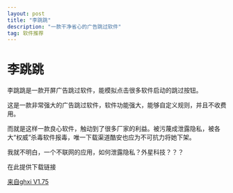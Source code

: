 ```yaml
---
layout: post
title: "李跳跳" 
description: "一款干净省心的广告跳过软件"
tag: 软件推荐 
---
```


# 李跳跳

李跳跳是一款开屏广告跳过软件，能模拟点击很多软件启动的跳过按钮。

这是一款非常强大的广告跳过软件，软件功能强大，能够自定义规则，并且不收费用。

而就是这样一款良心软件，触动到了很多厂家的利益。被污蔑成泄露隐私，被各大“权威”杀毒软件报毒，唯一下载渠道酷安也应为不可抗力将她下架。

我就不明白，一个不联网的应用，如何泄露隐私？外星科技？？？

在此提供下载链接

[来自ghxi V1.75](https://www.aliyundrive.com/s/FiMbcunVn3U)



